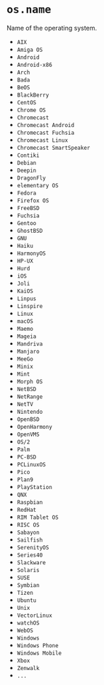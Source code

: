 # `os.name`

Name of the operating system.

- `AIX`
- `Amiga OS`
- `Android`
- `Android-x86`
- `Arch`
- `Bada`
- `BeOS`
- `BlackBerry`
- `CentOS`
- `Chrome OS`
- `Chromecast`
- `Chromecast Android`
- `Chromecast Fuchsia`
- `Chromecast Linux`
- `Chromecast SmartSpeaker`
- `Contiki`
- `Debian`
- `Deepin`
- `DragonFly`
- `elementary OS`
- `Fedora`
- `Firefox OS`
- `FreeBSD`
- `Fuchsia`
- `Gentoo`
- `GhostBSD`
- `GNU`
- `Haiku`
- `HarmonyOS`
- `HP-UX`
- `Hurd`
- `iOS`
- `Joli`
- `KaiOS`
- `Linpus`
- `Linspire`
- `Linux`
- `macOS`
- `Maemo`
- `Mageia`
- `Mandriva`
- `Manjaro`
- `MeeGo`
- `Minix`
- `Mint`
- `Morph OS`
- `NetBSD`
- `NetRange`
- `NetTV`
- `Nintendo`
- `OpenBSD`
- `OpenHarmony`
- `OpenVMS`
- `OS/2`
- `Palm` 
- `PC-BSD`
- `PCLinuxOS`
- `Pico`
- `Plan9`
- `PlayStation`
- `QNX`
- `Raspbian`
- `RedHat`
- `RIM Tablet OS` 
- `RISC OS`
- `Sabayon`
- `Sailfish`
- `SerenityOS`
- `Series40`
- `Slackware`
- `Solaris`
- `SUSE`
- `Symbian`
- `Tizen`
- `Ubuntu`
- `Unix`
- `VectorLinux`
- `watchOS`
- `WebOS`
- `Windows`
- `Windows Phone`
- `Windows Mobile`
- `Xbox`
- `Zenwalk`
- `...`